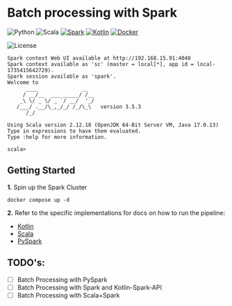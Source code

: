 # Batch processing with Spark

![Python](https://img.shields.io/badge/Python-3.12_|_3.11-4B8BBE.svg?style=flat&logo=python&logoColor=FFD43B&labelColor=306998)
![Scala](https://img.shields.io/badge/Scala-2.12-262A38?style=flat-square&logo=scala&logoColor=E03E3C&labelColor=262A38)
[![Spark](https://img.shields.io/badge/Spark-3.5-262A38?style=flat-square&logo=apachespark&logoColor=E36B22&labelColor=262A38)](https://spark.apache.org/docs/latest/sql-programming-guide.html)
[![Kotlin](https://img.shields.io/badge/Kotlin_SparkAPI-2.x-262A38?style=flat-square&logo=kotlin&logoColor=603DC0&labelColor=262A38)](https://github.com/Kotlin/kotlin-spark-api)
[![Docker](https://img.shields.io/badge/Docker-329DEE?style=flat&logo=docker&logoColor=white&labelColor=329DEE)](https://docs.docker.com/get-docker/)

![License](https://img.shields.io/badge/license-CC--BY--SA--4.0-31393F?style=flat&logo=creativecommons&logoColor=black&labelColor=white)

```
Spark context Web UI available at http://192.168.15.91:4040
Spark context available as 'sc' (master = local[*], app id = local-1735415642729).
Spark session available as 'spark'.
Welcome to
      ____              __
     / __/__  ___ _____/ /__
    _\ \/ _ \/ _ `/ __/  '_/
   /___/ .__/\_,_/_/ /_/\_\   version 3.5.3
      /_/
         
Using Scala version 2.12.18 (OpenJDK 64-Bit Server VM, Java 17.0.13)
Type in expressions to have them evaluated.
Type :help for more information.

scala>
```


## Getting Started

**1.** Spin up the Spark Cluster
```shell
docker compose up -d
```

**2.** Refer to the specific implementations for docs on how to run the pipeline:
- [Kotlin](./kotlin/)
- [Scala](./scala/)
- [PySpark](./pyspark/)


## TODO's:
- [ ] Batch Processing with PySpark
- [ ] Batch Processing with Spark and Kotlin-Spark-API
- [ ] Batch Processing with Scala+Spark
